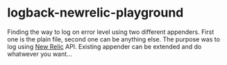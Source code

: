 # logback-newrelic-playground
Finding the way to log on error level using two different appenders. First one is the plain file, second one can be anything else. The purpose was to log using [New Relic](www.newrelic.com) API. Existing appender can be extended and do whatwever you want...
